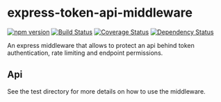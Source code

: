 # express-token-api-middleware
[![npm version](https://badge.fury.io/js/express-token-api-middleware.svg)](http://badge.fury.io/js/express-token-api-middleware)
[![Build Status](https://travis-ci.org/mallocator/express-token-api-middleware.svg?branch=master)](https://travis-ci.org/mallocator/express-token-api-middleware)
[![Coverage Status](https://coveralls.io/repos/mallocator/express-token-api-middleware/badge.svg?branch=master&service=github)](https://coveralls.io/github/mallocator/express-token-api-middleware?branch=master)
[![Dependency Status](https://david-dm.org/mallocator/express-token-api-middleware.svg)](https://david-dm.org/mallocator/express-token-api-middleware) 

An express middleware that allows to protect an api behind token authentication, rate limiting and endpoint permissions.


## Api

See the test directory for more details on how to use the middleware.
